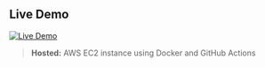 ## Live Demo

[![Live Demo](https://img.shields.io/badge/Live%20Demo-CLICK%20HERE-blue)](https://tinyurl.com/TemplateEditor0075)
> **Hosted:** AWS EC2 instance using Docker and GitHub Actions    